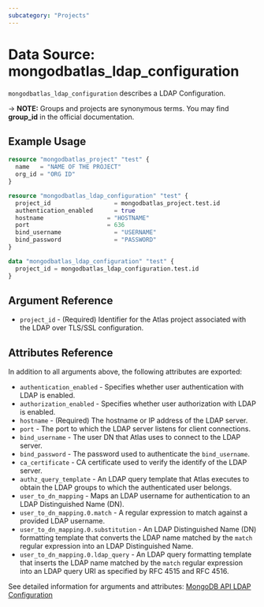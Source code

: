 ```yaml
---
subcategory: "Projects"
---
```


# Data Source: mongodbatlas_ldap_configuration

`mongodbatlas_ldap_configuration` describes a LDAP Configuration.

-> **NOTE:** Groups and projects are synonymous terms. You may find **group_id** in the official documentation.


## Example Usage

```terraform
resource "mongodbatlas_project" "test" {
  name   = "NAME OF THE PROJECT"
  org_id = "ORG ID"
}

resource "mongodbatlas_ldap_configuration" "test" {
  project_id                  = mongodbatlas_project.test.id
  authentication_enabled      = true
  hostname 					= "HOSTNAME"
  port                     	= 636
  bind_username               = "USERNAME"
  bind_password               = "PASSWORD"
}

data "mongodbatlas_ldap_configuration" "test" {
  project_id = mongodbatlas_ldap_configuration.test.id
}
```

## Argument Reference

* `project_id` - (Required) Identifier for the Atlas project associated with the LDAP over TLS/SSL configuration.

## Attributes Reference

In addition to all arguments above, the following attributes are exported:

* `authentication_enabled` - Specifies whether user authentication with LDAP is enabled.
* `authorization_enabled` - Specifies whether user authorization with LDAP is enabled.
* `hostname` - (Required) The hostname or IP address of the LDAP server.
* `port` - The port to which the LDAP server listens for client connections.
* `bind_username` - The user DN that Atlas uses to connect to the LDAP server.
* `bind_password` - The password used to authenticate the `bind_username`.
* `ca_certificate` - CA certificate used to verify the identify of the LDAP server.
* `authz_query_template` - An LDAP query template that Atlas executes to obtain the LDAP groups to which the authenticated user belongs.
* `user_to_dn_mapping` - Maps an LDAP username for authentication to an LDAP Distinguished Name (DN).
* `user_to_dn_mapping.0.match` - A regular expression to match against a provided LDAP username.
* `user_to_dn_mapping.0.substitution` - An LDAP Distinguished Name (DN) formatting template that converts the LDAP name matched by the `match` regular expression into an LDAP Distinguished Name.
* `user_to_dn_mapping.0.ldap_query` - An LDAP query formatting template that inserts the LDAP name matched by the `match` regular expression into an LDAP query URI as specified by RFC 4515 and RFC 4516.


See detailed information for arguments and attributes: [MongoDB API LDAP Configuration](https://docs.atlas.mongodb.com/reference/api/ldaps-configuration-get-current)